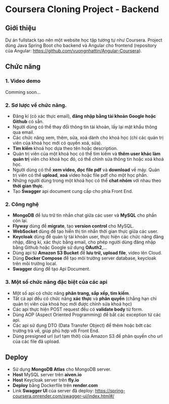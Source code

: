# Coursera Cloning Project - Backend
## Giới thiệu 
Dự án fullstack tạo nên một website học tập tương tự như Coursera. Project dùng Java Spring Boot cho backend và Angular cho frontend (repository của Angular: https://github.com/vuongnhattin/Angular-Coursera). 
## Chức năng
### 1. Video demo
Comming soon...
### 2. Sơ lược về chức năng.
- Đăng kí (có xác thực email), **đăng nhập bằng tài khoản Google hoặc Github** có sẵn.
- Người dùng có thể thay đổi thông tin tài khoản, lấy lại mật khẩu thông qua email.
- Các chức năng xem, thêm, sửa, xoá dành cho khoá học (chỉ các quản trị viên của khoá học mới có quyền xoá, sửa).
- **Tìm kiếm** khoá học dựa theo tên hoặc description.
- Quản trị viên của một khoá học có thể tìm kiếm và **thêm user khác làm quản trị** viên cho khoá học đó, có thể chỉnh sửa thông tin hoặc xoá khoá học.
- Người dùng có thể **xem video, đọc file pdf** và **download** về máy. Quản trị viên có thể **upload**, **xoá** video hoặc file pdf cho một học phần.
- Những người dùng trong một khoá học có thể **chat nhóm** với nhau theo **thời gian thực**.
- Tạo **Swagger** api document cung cấp cho phía Front End.
### 2. Công nghệ
- **MongoDB** để lưu trữ tin nhắn chat giữa các user và **MySQL** cho phần còn lại.
- **Flyway** dùng để **migrate**, tạo **version control** cho MySQL.
- **WebSocket** dùng để tạo hiển thị tin nhắn thời gian thực giữa các user.
- **Keycloak** dùng để quản lý tài khoản user, thực hiện các chức năng đăng nhập, đăng kí, xác thực bằng email, cho phép người dùng đăng nhập bằng Github hoặc Google sử dụng **OAuth2**,...
- Dùng api từ **Amazon S3 Bucket** để **lưu trữ, upload file**, video lên Cloud.
- Dùng **Docker Compose** để tạo môi trường server database, keycloak trên môi trường local.
- **Swagger** dùng để tạo Api Document.
### 3. Một số chức năng đặc biệt của các api
- Một số api có chức năng **phân trang, sắp xếp, tìm kiếm**.
- Tất cả api đều có chức năng **xác thực** và **phân quyền** (chẳng hạn chỉ quản trị viên của khoá học mới được chỉnh sửa khoá học)
- Các api thực hiện POST request đều có **validate body** từ form.
- Dùng AOP (Aspect Oriented Programming) để bắt các exception từ các api.
- Các api sử dụng DTO (Data Transfer Object) để thêm hoặc bớt các trường trả về, giúp phù hợp với Front End.
- Dùng presigned url (url tạm thời) của Amazon S3 để phân quyền cho url của các file đã upload.
## Deploy
- Sử dụng **MongoDB Atlas** cho MongoDB server.
- **Host** MySQL server trên **aiven.io**
- **Host** Keycloak server trên **fly.io**
- **Deploy** bằng Dockerfile trên **render.com**
- Link **Swagger UI** của server đã deploy: https://spring-coursera.onrender.com/swagger-ui/index.html#/
